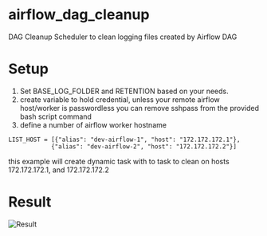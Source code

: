# airflow_dag_cleanup
DAG Cleanup Scheduler to clean logging files created by Airflow DAG

# Setup
1. Set BASE_LOG_FOLDER and RETENTION based on your needs.
2. create variable to hold credential, unless your remote airflow host/worker is passwordless you can remove sshpass from the provided bash script command
3. define a number of airflow worker hostname
```
LIST_HOST = [{"alias": "dev-airflow-1", "host": "172.172.172.1"}, 
            {"alias": "dev-airflow-2", "host": "172.172.172.2"}]
```
  this example will create dynamic task with to task to clean on hosts 172.172.172.1, and 172.172.172.2

# Result

![Result](https://raw.githubusercontent.com/muhk01/airflow_dag_log_cleanup/main/img/DAG.PNG)
